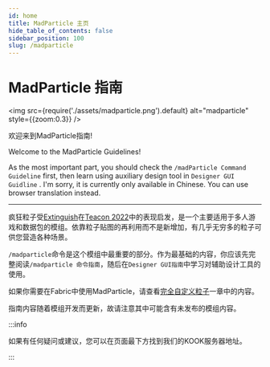 ```yaml
---
id: home
title: MadParticle 主页
hide_table_of_contents: false
sidebar_position: 100
slug: /madparticle
---
```


# MadParticle 指南

<img src={require('./assets/madparticle.png').default} alt="madparticle" style={{zoom:0.3}} />

欢迎来到MadParticle指南!

Welcome to the MadParticle Guidelines!

As the most important part, you should check the `/madParticle Command Guideline` first, then learn using auxiliary design tool in `Designer GUI Guidline` . I'm sorry, it is currently only available in Chinese. You can use browser translation instead.

---

疯狂粒子受[Extinguish](https://www.curseforge.com/minecraft/mc-mods/extinguish-by-uss_shenzhou)在[Teacon 2022](https://www.teacon.cn/2022/index)中的表现启发，是一个主要适用于多人游戏和数据包的模组。依靠粒子贴图的再利用而不是新增加，有几乎无穷多的粒子可供您营造各种场景。

`/madparticle`命令是这个模组中最重要的部分。作为最基础的内容，你应该先完整阅读`/madparticle 命令指南`，随后在`Designer GUI指南`中学习对辅助设计工具的使用。

如果你需要在Fabric中使用MadParticle，请查看[完全自定义粒子](madparticle/custom)一章中的内容。

指南内容随着模组开发而更新，故请注意其中可能含有未发布的模组内容。

:::info

如果有任何疑问或建议，您可以在页面最下方找到我们的KOOK服务器地址。

:::
